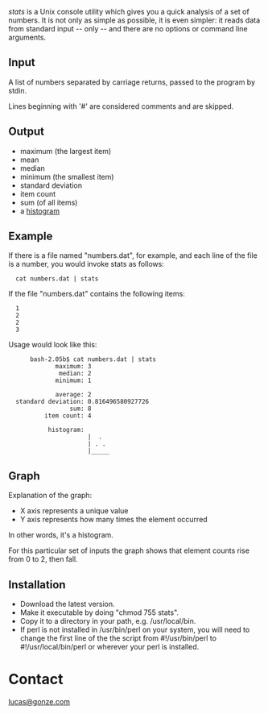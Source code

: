 _stats_ is a Unix console utility which gives you a quick analysis of a set of numbers.  It is not only as simple as possible, it is even simpler: it reads data from standard input -- only -- and there are no
options or command line arguments.

## Input

A list of numbers separated by carriage returns, passed to the program by stdin.

Lines beginning with '#' are considered comments and are skipped.

## Output
* maximum (the largest item)
* mean
* median
* minimum (the smallest item)
* standard deviation
* item count
* sum (of all items)
* a [histogram](https://en.wikipedia.org/wiki/Histogram)


## Example
   If there is a file named "numbers.dat", for example, and each line of the file is a number, you would invoke stats as follows:

      cat numbers.dat | stats

   If the file "numbers.dat" contains the following items:

      1
      2
      2
      3

   Usage would look like this:

````
      bash-2.05b$ cat numbers.dat | stats
             maximum: 3
              median: 2
             minimum: 1

             average: 2
  standard deviation: 0.816496580927726
                 sum: 8
          item count: 4

           histogram:
                      |  .
                      | . .
                      |_____
````

## Graph

Explanation of the graph:

* X axis represents a unique value
* Y axis represents how many times the element occurred

In other words, it's a histogram.

For this particular set of inputs the graph shows that element counts rise from 0 to 2, then fall.

## Installation

* Download the latest version.
* Make it executable by doing "chmod 755 stats".
* Copy it to a directory in your path, e.g. /usr/local/bin.
* If perl is not installed in /usr/bin/perl on your system, you will need to change the first line of the the script from
         #!/usr/bin/perl
     to
         #!/usr/local/bin/perl
   or wherever your perl is installed.

# Contact
   <a href="mailto:lucas@gonze.com">lucas@gonze.com</a>
